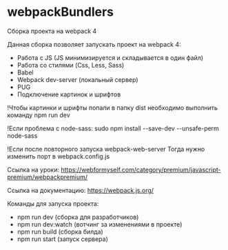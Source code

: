 # webpackBundlers
Сборка проекта на webpack 4

Данная сборка позволяет запускать проект на webpack 4:
- Работа с JS (JS минимизируется и складывается в один файл)
- Работа со стилями (Css, Less, Sass)
- Babel
- Webpack dev-server (локальный сервер)
- PUG
- Подключение картинок и шрифтов

!Чтобы картинки и шрифты попали в папку dist необходимо выполнить команду npm run dev

!Если проблема с node-sass:
sudo npm install --save-dev  --unsafe-perm node-sass

!Если после повторного запуска webpack-web-server
Тогда нужно изменить порт в webpack.config.js

Ссылка на уроки:
https://webformyself.com/category/premium/javascript-premium/webpackpremium/

Ссылка на документацию:
https://webpack.js.org/

Команды для запуска проекта:
- npm run dev (сборка для разработчиков)
- npm run dev:watch (вотчинг за изменениями в проекте)
- npm run build (сборка билда)
- npm run start (запуск сервера)
